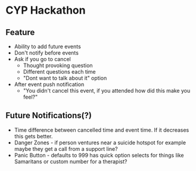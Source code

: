 # CYP Hackathon

## Feature
* Ability to add future events
* Don't notify before events
* Ask if you go to cancel
  * Thought provoking question
  * Different questions each time
  * "Dont want to talk about it" option
* After event push notification
  * "You didn't cancel this event, if you attended how did this make you feel?"

## Future Notifications(?)
* Time difference between cancelled time and event time. If it decreases this gets better.
* Danger Zones - if person ventures near a suicide hotspot for example maybe they get a call from a support line?
* Panic Button - defaults to 999 has quick option selects for things like Samaritans or custom number for a therapist?

